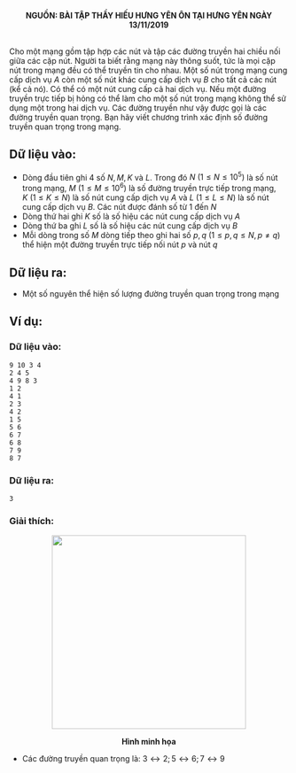 **<center>NGUỒN: BÀI TẬP THẦY HIẾU HƯNG YÊN ÔN TẠI HƯNG YÊN NGÀY 13/11/2019</center>**
<br>

Cho một mạng gồm tập hợp các nút và tập các đường truyền hai chiều nối giữa các cặp nút. Người ta biết rằng mạng này thông suốt, tức là mọi cặp nút trong mạng đều có thể truyền tin cho nhau. Một số nút trong mạng cung cấp dịch vụ $A$ còn một số nút khác cung cấp dịch vụ $B$ cho tất cả các nút (kể cả nó). Có thể có một nút cung cấp cả hai dịch vụ.
Nếu một đường truyền trực tiếp bị hỏng có thể làm cho một số nút trong mạng không thể sử dụng một trong hai dịch vụ. Các đường truyền như vậy được gọi là các đường truyền quan trọng.
Bạn hãy viết chương trình xác định số đường truyền quan trọng trong mạng.

## Dữ liệu vào:
- Dòng đầu tiên ghi $4$ số $N, M, K$ và $L$. Trong đó $N\ (1≤N≤10^5)$ là số nút trong mạng, $M\ (1≤M≤10^6)$ là số đường truyền trực tiếp trong mạng, $K\ (1≤K≤N)$ là số nút cung cấp dịch vụ $A$ và $L\ (1≤L≤N)$ là số nút cung cấp dịch vụ $B$. Các nút được đánh số từ $1$ đến $N$
- Dòng thứ hai ghi $K$ số là số hiệu các nút cung cấp dịch vụ $A$
- Dòng thứ ba ghi $L$ số là số hiệu các nút cung cấp dịch vụ $B$
- Mỗi dòng trong số $M$ dòng tiếp theo ghi hai số $p, q\ (1≤p, q≤N, p≠q)$ thể hiện một đường truyền trực tiếp nối nút $p$ và nút $q$

## Dữ liệu ra:
- Một số nguyên thể hiện số lượng đường truyền quan trọng trong mạng

## Ví dụ:
### Dữ liệu vào:
```
9 10 3 4
2 4 5 
4 9 8 3 
1 2 
4 1 
2 3 
4 2 
1 5 
5 6 
6 7 
6 8 
7 9 
8 7
```

### Dữ liệu ra:
```
3
```

### Giải thích:
<center><img src="/images/problems/1087/net.svg" width=350></center>

**<center>Hình minh họa</center>**
- Các đường truyền quan trọng là: $3↔2; 5↔6; 7↔9$